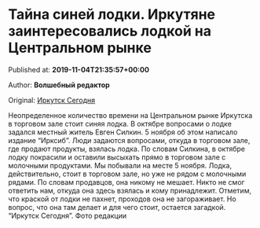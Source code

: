 
# Тайна синей лодки. Иркутяне заинтересовались лодкой на Центральном рынке

Published at: **2019-11-04T21:35:57+00:00**

Author: **Волшебный редактор**

Original: [Иркутск Сегодня](https://irk.today/2019/11/05/tajna-sinej-lodki-irkutjane-zainteresovalis-lodkoj-na-centralnom-rynke/)

Неопределенное количество времени на Центральном рынке Иркутска в торговом зале стоит синяя лодка. В октябре вопросами о лодке задался местный житель Евген Силкин. 5 ноября об этом написало издание “Ирксиб”. Люди задаются вопросами, откуда в торговом зале, где продают продукты, взялась лодка. По словам Силкина, в октябре лодку покрасили и оставили высыхать прямо в торговом зале с молочными продуктами.
Мы побывали на месте 5 ноября.
Лодка, действительно, стоит в торговом зале, но уже не рядом с молочными рядами. По словам продавцов, она никому не мешает. Никто не смог ответить нам, откуда она здесь взялась и кому принадлежит. Отметим, что краской от лодки не пахнет, проходов она не загораживает. Но вопрос, что она там делает и для чего стоит, остается загадкой.
“Иркутск Сегодня”. Фото редакции
